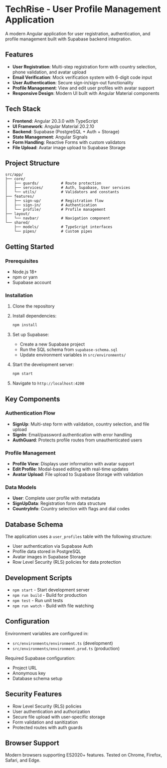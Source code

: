 # TechRise - User Profile Management Application

A modern Angular application for user registration, authentication, and profile management built with Supabase backend integration.

## Features

- **User Registration**: Multi-step registration form with country selection, phone validation, and avatar upload
- **Email Verification**: Mock verification system with 6-digit code input
- **User Authentication**: Secure sign-in/sign-out functionality
- **Profile Management**: View and edit user profiles with avatar support
- **Responsive Design**: Modern UI built with Angular Material components

## Tech Stack

- **Frontend**: Angular 20.3.0 with TypeScript
- **UI Framework**: Angular Material 20.2.10
- **Backend**: Supabase (PostgreSQL + Auth + Storage)
- **State Management**: Angular Signals
- **Form Handling**: Reactive Forms with custom validators
- **File Upload**: Avatar image upload to Supabase Storage

## Project Structure

```
src/app/
├── core/
│   ├── guards/          # Route protection
│   ├── services/        # Auth, Supabase, User services
│   └── utils/           # Validators and constants
├── features/
│   ├── sign-up/         # Registration flow
│   ├── sign-in/         # Authentication
│   └── profile/         # Profile management
├── layout/
│   └── navbar/          # Navigation component
└── shared/
    ├── models/          # TypeScript interfaces
    └── pipes/           # Custom pipes
```

## Getting Started

### Prerequisites

- Node.js 18+
- npm or yarn
- Supabase account

### Installation

1. Clone the repository
2. Install dependencies:

   ```bash
   npm install
   ```

3. Set up Supabase:

   - Create a new Supabase project
   - Run the SQL schema from `supabase-schema.sql`
   - Update environment variables in `src/environments/`

4. Start the development server:

   ```bash
   npm start
   ```

5. Navigate to `http://localhost:4200`

## Key Components

### Authentication Flow

- **SignUp**: Multi-step form with validation, country selection, and file upload
- **SignIn**: Email/password authentication with error handling
- **AuthGuard**: Protects profile routes from unauthenticated users

### Profile Management

- **Profile View**: Displays user information with avatar support
- **Edit Profile**: Modal-based editing with real-time updates
- **Avatar Upload**: File upload to Supabase Storage with validation

### Data Models

- **User**: Complete user profile with metadata
- **SignUpData**: Registration form data structure
- **CountryInfo**: Country selection with flags and dial codes

## Database Schema

The application uses a `user_profiles` table with the following structure:

- User authentication via Supabase Auth
- Profile data stored in PostgreSQL
- Avatar images in Supabase Storage
- Row Level Security (RLS) policies for data protection

## Development Scripts

- `npm start` - Start development server
- `npm run build` - Build for production
- `npm test` - Run unit tests
- `npm run watch` - Build with file watching

## Configuration

Environment variables are configured in:

- `src/environments/environment.ts` (development)
- `src/environments/environment.prod.ts` (production)

Required Supabase configuration:

- Project URL
- Anonymous key
- Database schema setup

## Security Features

- Row Level Security (RLS) policies
- User authentication and authorization
- Secure file upload with user-specific storage
- Form validation and sanitization
- Protected routes with auth guards

## Browser Support

Modern browsers supporting ES2020+ features. Tested on Chrome, Firefox, Safari, and Edge.
